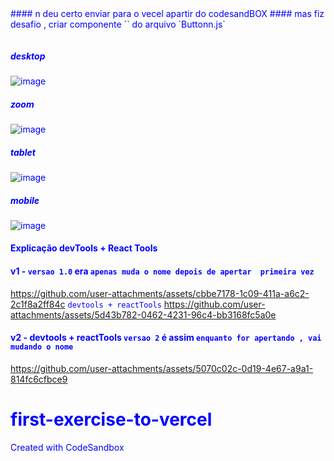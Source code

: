 <body style="color: blue;">
  #### n deu certo enviar para o vecel apartir do codesandBOX
#### mas fiz desafio , criar componente `<Buttonn.js>` do arquivo `Buttonn.js`

```Construir em react toda vez que o botao é clicado pelo usuáriuo , ele muda de nome. E não vale usar hook ---UseEffect()
```

##### *desktop*</br>
![image](https://github.com/user-attachments/assets/3b776497-527e-4c65-bf5b-1814197f2036)

##### *zoom*</br>
![image](https://github.com/user-attachments/assets/9e67cfa2-0035-4429-8bb4-c05946ae0aaa)

##### *tablet* </br>
![image](https://github.com/user-attachments/assets/11e174e9-22ba-4d3c-ab46-68c8825e53fe)

##### *mobile*</br>
![image](https://github.com/user-attachments/assets/ad30aa8a-a287-4034-8e3a-2b72823a9147)

#### Explicação devTools + React Tools
#### v1 - `versao 1.0` era `apenas muda o nome depois de apertar  primeira vez`
https://github.com/user-attachments/assets/cbbe7178-1c09-411a-a6c2-2c1f8a2ff84c
`devtools + reactTools`
https://github.com/user-attachments/assets/5d43b782-0462-4231-96c4-bb3168fc5a0e

#### v2 - devtools + reactTools `versao 2` é assim `enquanto for apertando , vai mudando o nome`
https://github.com/user-attachments/assets/5070c02c-0d19-4e67-a9a1-814fc6cfbce9



# first-exercise-to-vercel
Created with CodeSandbox

</body>
